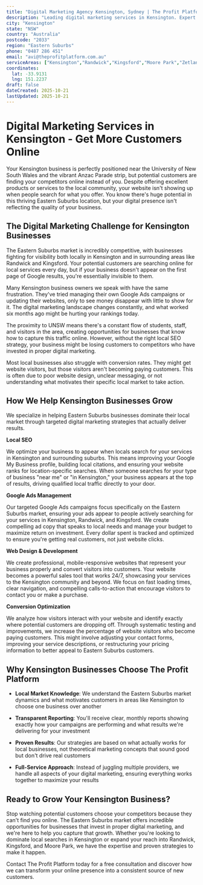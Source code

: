 ```yaml
---
title: "Digital Marketing Agency Kensington, Sydney | The Profit Platform"
description: "Leading digital marketing services in Kensington. Expert SEO, Google Ads & web design for Eastern Suburbs businesses. Call 0487 286 451 for a free consultation."
city: "Kensington"
state: "NSW"
country: "Australia"
postcode: "2033"
region: "Eastern Suburbs"
phone: "0487 286 451"
email: "avi@theprofitplatform.com.au"
serviceAreas: ["Kensington","Randwick","Kingsford","Moore Park","Zetland"]
coordinates:
  lat: -33.9131
  lng: 151.2237
draft: false
dateCreated: 2025-10-21
lastUpdated: 2025-10-21
---
```


<script type="application/ld+json">
{
  "@context": "https://schema.org",
  "@type": "LocalBusiness",
  "@id": "https://theprofitplatform.com.au/locations/kensington/",
  "name": "The Profit Platform",
  "description": "Leading digital marketing services in Kensington. Expert SEO, Google Ads & web design for Eastern Suburbs businesses. Call 0487 286 451 for a free consultation.",
  "url": "https://theprofitplatform.com.au/locations/kensington/",
  "telephone": "0487 286 451",
  "email": "avi@theprofitplatform.com.au",
  "address": {
    "@type": "PostalAddress",
    "addressLocality": "Kensington",
    "addressRegion": "NSW",
    "postalCode": "2033",
    "addressCountry": "AU"
  },
  "areaServed": {
    "@type": "City",
    "name": "Kensington"
  },
  "priceRange": "$$",
  "openingHours": "Mo-Fr 09:00-18:00",
  "sameAs": [
    "https://www.facebook.com/theprofitplatform",
    "https://www.linkedin.com/company/theprofitplatform",
    "https://twitter.com/profitplatform"
  ],
  "geo": {
    "@type": "GeoCoordinates"
  }
}
</script>


# Digital Marketing Services in Kensington - Get More Customers Online

Your Kensington business is perfectly positioned near the University of New South Wales and the vibrant Anzac Parade strip, but potential customers are finding your competitors online instead of you. Despite offering excellent products or services to the local community, your website isn't showing up when people search for what you offer. You know there's huge potential in this thriving Eastern Suburbs location, but your digital presence isn't reflecting the quality of your business.

## The Digital Marketing Challenge for Kensington Businesses

The Eastern Suburbs market is incredibly competitive, with businesses fighting for visibility both locally in Kensington and in surrounding areas like Randwick and Kingsford. Your potential customers are searching online for local services every day, but if your business doesn't appear on the first page of Google results, you're essentially invisible to them.

Many Kensington business owners we speak with have the same frustration. They've tried managing their own Google Ads campaigns or updating their websites, only to see money disappear with little to show for it. The digital marketing landscape changes constantly, and what worked six months ago might be hurting your rankings today.

The proximity to UNSW means there's a constant flow of students, staff, and visitors in the area, creating opportunities for businesses that know how to capture this traffic online. However, without the right local SEO strategy, your business might be losing customers to competitors who have invested in proper digital marketing.

Most local businesses also struggle with conversion rates. They might get website visitors, but those visitors aren't becoming paying customers. This is often due to poor website design, unclear messaging, or not understanding what motivates their specific local market to take action.

## How We Help Kensington Businesses Grow

We specialize in helping Eastern Suburbs businesses dominate their local market through targeted digital marketing strategies that actually deliver results.

**Local SEO**

We optimize your business to appear when locals search for your services in Kensington and surrounding suburbs. This means improving your Google My Business profile, building local citations, and ensuring your website ranks for location-specific searches. When someone searches for your type of business "near me" or "in Kensington," your business appears at the top of results, driving qualified local traffic directly to your door.

**Google Ads Management**

Our targeted Google Ads campaigns focus specifically on the Eastern Suburbs market, ensuring your ads appear to people actively searching for your services in Kensington, Randwick, and Kingsford. We create compelling ad copy that speaks to local needs and manage your budget to maximize return on investment. Every dollar spent is tracked and optimized to ensure you're getting real customers, not just website clicks.

**Web Design & Development**

We create professional, mobile-responsive websites that represent your business properly and convert visitors into customers. Your website becomes a powerful sales tool that works 24/7, showcasing your services to the Kensington community and beyond. We focus on fast loading times, clear navigation, and compelling calls-to-action that encourage visitors to contact you or make a purchase.

**Conversion Optimization**

We analyze how visitors interact with your website and identify exactly where potential customers are dropping off. Through systematic testing and improvements, we increase the percentage of website visitors who become paying customers. This might involve adjusting your contact forms, improving your service descriptions, or restructuring your pricing information to better appeal to Eastern Suburbs customers.

## Why Kensington Businesses Choose The Profit Platform

- **Local Market Knowledge**: We understand the Eastern Suburbs market dynamics and what motivates customers in areas like Kensington to choose one business over another

- **Transparent Reporting**: You'll receive clear, monthly reports showing exactly how your campaigns are performing and what results we're delivering for your investment

- **Proven Results**: Our strategies are based on what actually works for local businesses, not theoretical marketing concepts that sound good but don't drive real customers

- **Full-Service Approach**: Instead of juggling multiple providers, we handle all aspects of your digital marketing, ensuring everything works together to maximize your results

## Ready to Grow Your Kensington Business?

Stop watching potential customers choose your competitors because they can't find you online. The Eastern Suburbs market offers incredible opportunities for businesses that invest in proper digital marketing, and we're here to help you capture that growth. Whether you're looking to dominate local searches in Kensington or expand your reach into Randwick, Kingsford, and Moore Park, we have the expertise and proven strategies to make it happen.

Contact The Profit Platform today for a free consultation and discover how we can transform your online presence into a consistent source of new customers.